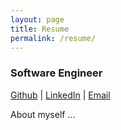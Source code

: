 ```yaml
---
layout: page
title: Resume
permalink: /resume/
---
```


<style type="text/css">
  .wrapper {
    max-width: -webkit-calc(960px - (30px * 2));
    max-width: calc(960px - (30px * 2));
  }
  strong {
    font-weight: 600;
  }
  hr {
    margin-bottom: 15px;
  }

  li {
    line-height: 30px;
  }
</style>

### Software Engineer
[Github](https://github.com/nodirshox) | [LinkedIn](https://www.linkedin.com/in/nodirshox/) | [Email](mailto:nodirbek.ergashev277@gmail.com)

About myself ...
